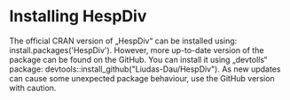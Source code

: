 # Installing HespDiv

The official CRAN version of „HespDiv“ can be installed using: install.packages('HespDiv'). However, more up-to-date version of the package can be found on the GitHub. You can install it using „devtolls“ package: devtools::install_github("Liudas-Dau/HespDiv"). As new updates can cause some unexpected package behaviour, use the GitHub version with caution.